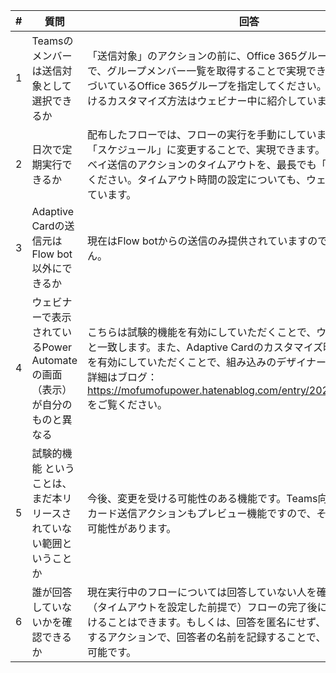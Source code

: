 |#|質問|回答|
|----|----|----|
|1|Teamsのメンバーは送信対象として選択できるか|「送信対象」のアクションの前に、Office 365グループのコネクターで、グループメンバー一覧を取得することで実現できます。Teamsに紐づいているOffice 365グループを指定してください。今回のフローにおけるカスタマイズ方法はウェビナー中に紹介しています。|
|2|日次で定期実行できるか|配布したフローでは、フローの実行を手動にしていますが、トリガーを「スケジュール」に変更することで、実現できます。その際には、サーベイ送信のアクションのタイムアウトを、最長でも「P1D」に設定してください。タイムアウト時間の設定についても、ウェビナー中に紹介しています。||
|3|Adaptive Cardの送信元はFlow bot以外にできるか|現在はFlow botからの送信のみ提供されていますので、変更はできません。|
|4|ウェビナーで表示されているPower Automateの画面（表示）が自分のものと異なる|こちらは試験的機能を有効にしていただくことで、ウェビナーでの表示と一致します。また、Adaptive Cardのカスタマイズ時も、試験的機能を有効にしていただくことで、組み込みのデザイナーが利用できます。詳細はブログ：https://mofumofupower.hatenablog.com/entry/2020/03/27/102459  をご覧ください。|
|5|試験的機能 ということは、まだ本リリースされていない範囲ということか|今後、変更を受ける可能性のある機能です。Teams向けのアダプティブカード送信アクションもプレビュー機能ですので、その意味では変更の可能性があります。|
|6|誰が回答していないかを確認できるか|現在実行中のフローについては回答していない人を確認できません。（タイムアウトを設定した前提で）フローの完了後に実行履歴から見つけることはできます。もしくは、回答を匿名にせず、SharePointに保存するアクションで、回答者の名前を記録することで、未回答者の判別が可能です。|
